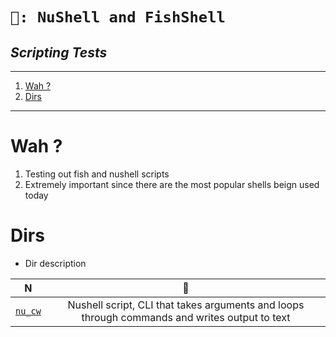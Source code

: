 <h1 aling="center"><code>🦜: NuShell and FishShell</code></h1>
<h2 aling="center"><i> Scripting Tests </i></h2>

----
1. [Wah ?](#wah-)
2. [Dirs](#dirs)

----

# Wah ? 

1. Testing out fish and nushell scripts
2. Extremely important since there are the most popular shells beign used today 

# Dirs

- Dir description 

N | 🏯
|:--:|:--:|
[`nu_cw`](./nu_cw/) | Nushell script, CLI that takes arguments and loops through commands and writes output to text 



